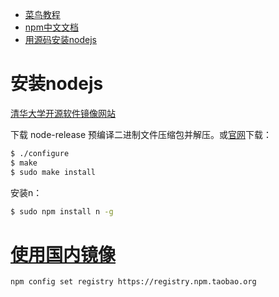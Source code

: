 * [菜鸟教程](https://www.runoob.com/nodejs/nodejs-tutorial.html)
* [npm中文文档](https://www.npmjs.com.cn/)
* [用源码安装nodejs](https://www.cnblogs.com/shengtaiyuan/p/10164823.html)

# 安装nodejs
[清华大学开源软件镜像网站](https://mirrors.tuna.tsinghua.edu.cn/)  

下载 node-release 预编译二进制文件压缩包并解压。或[官网](https://nodejs.org/en/download/)下载：  

```sh
$ ./configure
$ make
$ sudo make install
```

安装n：  
```sh
$ sudo npm install n -g
```

# [使用国内镜像](https://blog.csdn.net/qq_39207948/article/details/79449633)
```
npm config set registry https://registry.npm.taobao.org
```
